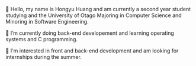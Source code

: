 👋 Hello, my name is Hongyu Huang and am currently a second year student studying and the University of Otago Majoring in Computer Science and Minoring in Software Engineering.

🌱 I’m currently doing back-end developement and learning operating systems and C programming.

👀 I'm interested in front and back-end development and am looking for internships during the summer.


